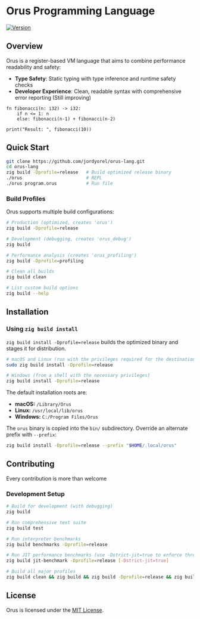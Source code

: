 # Orus Programming Language

[![Version](https://img.shields.io/badge/version-0.1.1-blue.svg)](CHANGELOG.md)
## Overview

Orus is a register-based VM language that aims to combine performance readability and safety:
- **Type Safety**: Static typing with type inference and runtime safety checks
- **Developer Experience**: Clean, readable syntax with comprehensive error reporting (Still improving)


```orus
fn fibonacci(n: i32) -> i32:
    if n <= 1: n
    else: fibonacci(n-1) + fibonacci(n-2)

print("Result: ", fibonacci(10))
```

## Quick Start

```bash
git clone https://github.com/jordyorel/orus-lang.git
cd orus-lang
zig build -Dprofile=release   # Build optimized release binary
./orus                        # REPL
./orus program.orus           # Run file
```

### Build Profiles

Orus supports multiple build configurations:

```bash
# Production (optimized, creates 'orus')
zig build -Dprofile=release

# Development (debugging, creates 'orus_debug')
zig build

# Performance analysis (creates 'orus_profiling')
zig build -Dprofile=profiling

# Clean all builds
zig build clean

# List custom build options
zig build --help
```

## Installation

### Using `zig build install`

`zig build install -Dprofile=release` builds the optimized binary and stages it
for distribution.

```bash
# macOS and Linux (run with the privileges required for the destination)
sudo zig build install -Dprofile=release

# Windows (from a shell with the necessary privileges)
zig build install -Dprofile=release
```

The default installation roots are:

- **macOS:** `/Library/Orus`
- **Linux:** `/usr/local/lib/orus`
- **Windows:** `C:/Program Files/Orus`

The `orus` binary is copied into the `bin/` subdirectory. Override
an alternate prefix with `--prefix`:

```bash
zig build install -Dprofile=release --prefix "$HOME/.local/orus"
```


## Contributing
Every contribution is more than welcome

### Development Setup
```bash
# Build for development (with debugging)
zig build

# Run comprehensive test suite
zig build test

# Run interpreter benchmarks  
zig build benchmarks -Dprofile=release

# Run JIT performance benchmarks (use -Dstrict-jit=true to enforce thresholds)  
zig build jit-benchmark -Dprofile=release [-Dstrict-jit=true]

# Build all major profiles
zig build clean && zig build && zig build -Dprofile=release && zig build -Dprofile=profiling
```

## License

Orus is licensed under the [MIT License](LICENSE).
